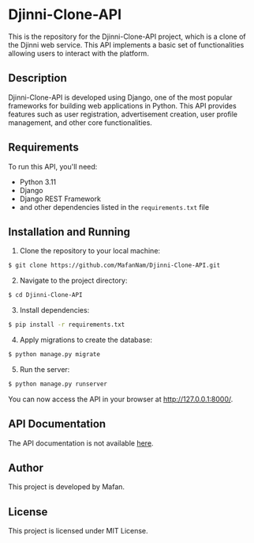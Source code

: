 # Djinni-Clone-API

This is the repository for the Djinni-Clone-API project, which is a clone of the Djinni web service. This API implements
a basic set of functionalities allowing users to interact with the platform.

## Description

Djinni-Clone-API is developed using Django, one of the most popular frameworks for building web applications in Python.
This API provides features such as user registration, advertisement creation, user profile management, and other core
functionalities.

## Requirements

To run this API, you'll need:

- Python 3.11
- Django
- Django REST Framework
- and other dependencies listed in the `requirements.txt` file

## Installation and Running

1. Clone the repository to your local machine:

```bash
$ git clone https://github.com/MafanNam/Djinni-Clone-API.git
```

2. Navigate to the project directory:

```bash
$ cd Djinni-Clone-API
```

3. Install dependencies:

```bash
$ pip install -r requirements.txt
```

4. Apply migrations to create the database:

```bash
$ python manage.py migrate
```

5. Run the server:

```bash
$ python manage.py runserver
```

You can now access the API in your browser at http://127.0.0.1:8000/.

## API Documentation

The API documentation is not available [here](link-to-your-api-docs).

## Author

This project is developed by Mafan.

## License

This project is licensed under MIT License.
